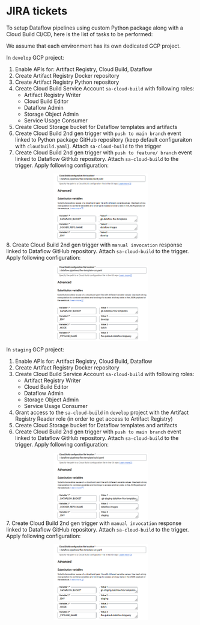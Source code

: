 # JIRA tickets
To setup Dataflow pipelines using custom Python package along with a Cloud Build CI/CD, here is the list of tasks to be performed:

We assume that each environment has its own dedicated GCP project.

In `develop` GCP project:
1. Enable APIs for: Artifact Registry, Cloud Build, Dataflow
2. Create Artifact Registry Docker repository
3. Create Artifact Registry Python repository
4. Create Cloud Build Service Account `sa-cloud-build` with following roles:
    - Artifact Registry Writer
    - Cloud Build Editor
    - Dataflow Admin
    - Storage Object Admin
    - Service Usage Consumer
5. Create Cloud Storage bucket for Dataflow templates and artifacts
6. Create Cloud Build 2nd gen trigger with `push to main branch` event linked to Python package GitHub repository (keep default configuraiton with `cloudbuild.yaml`). Attach `sa-cloud-build` to the trigger
7. Create Cloud Build 2nd gen trigger with `push to feature/ branch` event linked to Dataflow GitHub repository.  Attach `sa-cloud-build` to the trigger. Apply following configuration:

[<img src="img/develop_trigger_build.png/" width="50%" height="50%" style=" display: block;margin-left: auto;margin-right: auto;">]()
8. Create Cloud Build 2nd gen trigger with `manual invocation` response linked to Dataflow GitHub repository.  Attach `sa-cloud-build` to the trigger. Apply following configuration:

[<img src="img/develop_trigger_run.png/" width="50%" height="50%" style=" display: block;margin-left: auto;margin-right: auto;">]()

In `staging` GCP project:
1. Enable APIs for: Artifact Registry, Cloud Build, Dataflow
2. Create Artifact Registry Docker repository
3. Create Cloud Build Service Account `sa-cloud-build` with following roles:
    - Artifact Registry Writer
    - Cloud Build Editor
    - Dataflow Admin
    - Storage Object Admin
    - Service Usage Consumer
4. Grant access to the `sa-cloud-build` in `develop` project with the Artifact Registry Reader role (in order to get access to Artifact Registry)
5. Create Cloud Storage bucket for Dataflow templates and artifacts
6. Create Cloud Build 2nd gen trigger with `push to main branch` event linked to Dataflow GitHub repository.  Attach `sa-cloud-build` to the trigger. Apply following configuration:

[<img src="img/staging_trigger_build.png/" width="50%" height="50%" style=" display: block;margin-left: auto;margin-right: auto;">]()
7. Create Cloud Build 2nd gen trigger with `manual invocation` response linked to Dataflow GitHub repository.  Attach `sa-cloud-build` to the trigger. Apply following configuration:

[<img src="img/staging_trigger_run.png/" width="50%" height="50%" style=" display: block;margin-left: auto;margin-right: auto;">]()